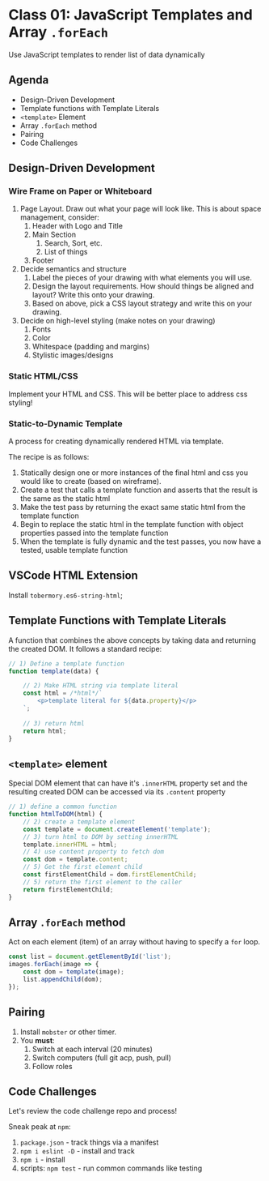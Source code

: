 # Class 01: JavaScript Templates and Array `.forEach`

Use JavaScript templates to render list of data dynamically

## Agenda

- Design-Driven Development
- Template functions with Template Literals
- `<template>` Element
- Array `.forEach` method
- Pairing
- Code Challenges

## Design-Driven Development

### Wire Frame on Paper or Whiteboard

1. Page Layout. Draw out what your page will look like. This is about space management, consider:
    1. Header with Logo and Title
    1. Main Section
        1. Search, Sort, etc.
        1. List of things
    1. Footer
1. Decide semantics and structure
    1. Label the pieces of your drawing with what elements you will use.
    1. Design the layout requirements. How should things be aligned and layout? Write this onto your drawing.
    1. Based on above, pick a CSS layout strategy and write this on your drawing.
1. Decide on high-level styling (make notes on your drawing)
    1. Fonts
    1. Color
    1. Whitespace (padding and margins)
    1. Stylistic images/designs

### Static HTML/CSS

Implement your HTML and CSS. This will be better place to address css styling!

### Static-to-Dynamic Template

A process for creating dynamically rendered HTML via template.

The recipe is as follows:

1. Statically design one or more instances of the final html
and css you would like to create (based on wireframe).
2. Create a test that calls a template function and asserts
that the result is the same as the static html
3. Make the test pass by returning the exact same static html 
from the template function
4. Begin to replace the static html in the template function with 
object properties passed into the template function
5. When the template is fully dynamic and the test passes, 
you now have a tested, usable template function 

## VSCode HTML Extension

Install `tobermory.es6-string-html`;

## Template Functions with Template Literals

A function that combines the above concepts by taking data and
returning the created DOM. It follows a standard recipe:

```js
// 1) Define a template function
function template(data) {

    // 2) Make HTML string via template literal
    const html = /*html*/`
        <p>template literal for ${data.property}</p>
    `;
    
    // 3) return html
    return html;
}
```


## `<template>` element

Special DOM element that can have it's `.innerHTML` property set and
the resulting created DOM can be accessed via its `.content` property

```js
// 1) define a common function
function htmlToDOM(html) {
    // 2) create a template element
    const template = document.createElement('template');
    // 3) turn html to DOM by setting innerHTML
    template.innerHTML = html;
    // 4) use content property to fetch dom
    const dom = template.content;
    // 5) Get the first element child
    const firstElementChild = dom.firstElementChild;
    // 5) return the first element to the caller
    return firstElementChild;
}
```

## Array `.forEach` method

Act on each element (item) of an array without having to specify
a `for` loop.

```js
const list = document.getElementById('list');
images.forEach(image => {
    const dom = template(image);
    list.appendChild(dom);
});
```

## Pairing

1. Install `mobster` or other timer.
1. You **must**:
    1. Switch at each interval (20 minutes)
    1. Switch computers (full git acp, push, pull)
    1. Follow roles

## Code Challenges

Let's review the code challenge repo and process!

Sneak peak at `npm`:
1. `package.json` - track things via a manifest
1. `npm i eslint -D` - install and track
1. `npm i` - install
1. scripts: `npm test` - run common commands like testing
